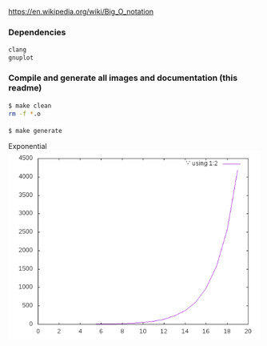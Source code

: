 https://en.wikipedia.org/wiki/Big_O_notation

### Dependencies
```
clang
gnuplot
```

### Compile and generate all images and documentation (this readme)

```bash
$ make clean
rm -f *.o

$ make generate
```
Exponential
![](image/exponential.png)
